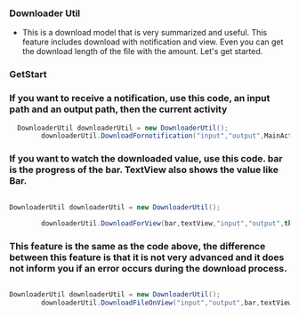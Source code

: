 ### Downloader Util 

- This is a download model that is very summarized and useful. This feature includes download with notification and view. Even you can get the download length of the file with the amount. Let's get started.


### GetStart 

### If you want to receive a notification, use this code, an input path and an output path, then the current activity
``` java 
  DownloaderUtil downloaderUtil = new DownloaderUtil();
		downloaderUtil.DownloadFornotification("input","output",MainActivity.this);

```

### If you want to watch the downloaded value, use this code. bar is the progress of the bar. TextView also shows the value like Bar.

``` java 

DownloaderUtil downloaderUtil = new DownloaderUtil();
	
		downloaderUtil.DownloadForView(bar,textView,"input","output",this);
```

### This feature is the same as the code above, the difference between this feature is that it is not very advanced and it does not inform you if an error occurs during the download process.

``` java 

DownloaderUtil downloaderUtil = new DownloaderUtil();
		downloaderUtil.DownloadFileOnView("input","output",bar,textView);
```
